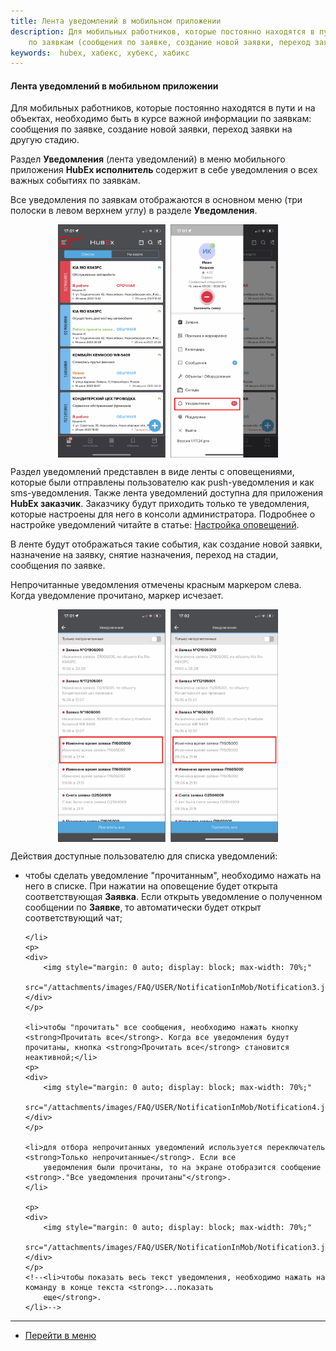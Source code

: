 ```yaml
---
title: Лента уведомлений в мобильном приложении
description: Для мобильных работников, которые постоянно находятся в пути и на объектах, необходимо быть в курсе важной информации
    по заявкам (сообщения по заявке, создание новой заявки, переход заявки на другую стадию).
keywords:  hubex, хабекс, хубекс, хабикс
---
```


#### Лента уведомлений в мобильном приложении

<html>
<meta charset="utf-8">

</html>
<p>Для мобильных работников, которые постоянно находятся в пути и на объектах, необходимо быть в курсе важной информации
    по заявкам: сообщения по заявке, создание новой заявки, переход заявки на другую стадию.</p>
<p>Раздел <strong>Уведомления</strong> (лента уведомлений) в меню мобильного приложения <strong>HubEx
    исполнитель</strong> содержит в
    себе уведомления о всех важных событиях по заявкам.</p>



<p>Все уведомления по заявкам отображаются в основном меню (три полоски в левом верхнем углу) в разделе <strong>Уведомления</strong>.
</p>
<div>
    <img style="margin: 0 auto; display: block; max-width: 70%;"
         src="/attachments/images/FAQ/USER/NotificationInMob/Notification.jpg"/>
</div>

<p>Раздел уведомлений представлен в виде ленты с оповещениями, которые были
    отправлены пользователю как push-уведомления и как sms-уведомления. Также лента уведомлений доступна для приложения <strong>HubEx заказчик</strong>. Заказчику будут приходить только те уведомления, которые настроены для него в консоли администратора. Подробнее о настройке уведомлений читайте в
    статье: <a href="https://wiki.hubex.ru/docs/FAQ/RU/admin/Notifications.html">Настройка оповещений</a>.</p>

<p>В ленте будут отображаться такие события, как
    создание новой заявки, назначение на заявку, снятие назначения, переход на стадии, сообщения по заявке.</p>
<p>Непрочитанные уведомления отмечены красным маркером слева. Когда уведомление прочитано, маркер исчезает.</p>
<div>
    <img style="margin: 0 auto; display: block; max-width: 70%;"
         src="/attachments/images/FAQ/USER/NotificationInMob/Notification2.jpg"/>
</div>

<p>Действия доступные пользователю для списка уведомлений:</p>
<ul>
    <li>чтобы сделать уведомление "прочитанным", необходимо нажать на него в списке. При нажатии на оповещение будет
        открыта соответствующая <strong>Заявка</strong>. Если открыть уведомление о полученном сообщении по <strong>Заявке</strong>, то автоматически будет открыт соответствующий чат;

    </li>
    <p>
    <div>
        <img style="margin: 0 auto; display: block; max-width: 70%;"
             src="/attachments/images/FAQ/USER/NotificationInMob/Notification3.jpg"/>
    </div>
    </p>

    <li>чтобы "прочитать" все сообщения, необходимо нажать кнопку <strong>Прочитать все</strong>. Когда все уведомления будут прочитаны, кнопка <strong>Прочитать все</strong> становится неактивной;</li>
    <p>
    <div>
        <img style="margin: 0 auto; display: block; max-width: 70%;"
             src="/attachments/images/FAQ/USER/NotificationInMob/Notification4.jpg"/>
    </div>
    </p>

    <li>для отбора непрочитанных уведомлений используется переключатель <strong>Только непрочитанные</strong>. Если все
        уведомления были прочитаны, то на экране отобразится сообщение <strong>."Все уведомления прочитаны"</strong>.
    </li>

    <p>
    <div>
        <img style="margin: 0 auto; display: block; max-width: 70%;"
             src="/attachments/images/FAQ/USER/NotificationInMob/Notification3.jpg"/>
    </div>
    </p>
    <!--<li>чтобы показать весь текст уведомления, необходимо нажать на команду в конце текста <strong>...показать
        еще</strong>.
    </li>-->
</ul>

<body>

</body>




____
- [Перейти в меню](http://wiki.hubex.ru)
